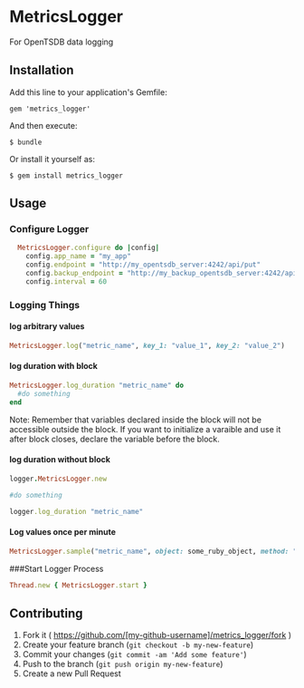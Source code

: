 # MetricsLogger

For OpenTSDB data logging

## Installation

Add this line to your application's Gemfile:

    gem 'metrics_logger'

And then execute:

    $ bundle

Or install it yourself as:

    $ gem install metrics_logger

## Usage

### Configure Logger
```ruby
  MetricsLogger.configure do |config|
    config.app_name = "my_app"
    config.endpoint = "http://my_opentsdb_server:4242/api/put"
    config.backup_endpoint = "http://my_backup_opentsdb_server:4242/api/put"
    config.interval = 60
```

### Logging Things
#### log arbitrary values
```ruby
MetricsLogger.log("metric_name", key_1: "value_1", key_2: "value_2")
```

#### log duration with block
```ruby
MetricsLogger.log_duration "metric_name" do 
  #do something
end
```
Note: Remember that variables declared inside the block will not be accessible outside the block. If you want to initialize a varaible and use it after block closes, declare the variable before the block.


#### log duration without block
```ruby
logger.MetricsLogger.new

#do something

logger.log_duration "metric_name"
```
#### Log values once per minute
```ruby
MetricsLogger.sample("metric_name", object: some_ruby_object, method: "count")
```

###Start Logger Process
```ruby
Thread.new { MetricsLogger.start }
```

## Contributing

1. Fork it ( https://github.com/[my-github-username]/metrics_logger/fork )
2. Create your feature branch (`git checkout -b my-new-feature`)
3. Commit your changes (`git commit -am 'Add some feature'`)
4. Push to the branch (`git push origin my-new-feature`)
5. Create a new Pull Request
